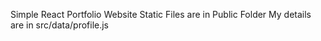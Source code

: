 Simple React Portfolio Website
Static Files are in Public Folder
My details are in src/data/profile.js